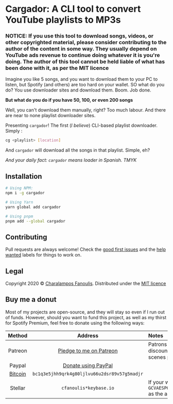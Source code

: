 # Cargador: A CLI tool to convert YouTube playlists to MP3s

### NOTICE: If you use this tool to download songs, videos, or other copyrighted material, please consider contributing to the author of the content in some way. They usually depend on YouTube ads revenue to continue doing whatever it is you're doing. The author of this tool cannot be held liable of what has been done with it, as per the MIT licence

Imagine you like 5 songs, and you want to download them to your PC to listen, but Spotify (and others) are too hard on your wallet. SO what do you do? You use downloader sites and download them. Boom. Job done.


**But what do you do if you have 50, 100, or even 200 songs**

Well, you can't download them manually, right? Too much labour. And there are near to none playlist downloader sites.

Presenting `cargador`! The first (*I believe*) CLI-based playlist downloader. Simply :
```sh
cg <playlist> [location]
```
And `cargador` will download all the songs in that playlist. Simple, eh?

*And your daily fact: `cargador` means loader in Spanish. TMYK*

## Installation
```sh
# Using NPM:
npm i -g cargador

# Using Yarn
yarn global add cargador

# Using pnpm
pnpm add --global cargador
```

## Contributing
Pull requests are always welcome! Check the [good first issues](https://github.com/cfanoulis/cargador/labels/good%20first%20issue) and the [help wanted](https://github.com/cfanoulis/cargador/labels/help%20wanted) labels for things to work on.

## Legal

Copyright 2020 © [Charalampos Fanoulis](https://github.com/cfanoulis). Distributed under the [MIT licence](./LICENCE)

## Buy me a donut

Most of my projects are open-source, and they will stay so even if I run out of funds. However, should you want to fund this project, as well as my thirst for Spotify Premium, feel free to donate using the following ways:

| Method | Address | Notes |
|:------:|:-------:|:------|
|Patreon| [Pledge to me on Patreon](https://www.patreon.com/join/enkiel8029?) | Patrons get exclusive access to pre-release projects, discounts on comissions, exclusive support, behind-the-scenes posts and more!|
|Paypal| [Donate using PayPal](https://cfanoulis.page.link/donate-paypal)
|[Bitcoin](bitcoin:bc1q3e5jhh9qrk4g80ljlvu66u2dsr89v57g5madjr?message=Donation%20to%20Charalampos%27s%20OSS%20projects&time=1577294923)|`bc1q3e5jhh9qrk4g80ljlvu66u2dsr89v57g5madjr`|
|Stellar| `cfanoulis*keybase.io`| If your wallet or network doesn't support federation, use `GCVAESPQ3OSXZQCTLJNEXD35GA5CWXPQ6FG6JVBFIDNRRJIG77OKUB4I` as the address